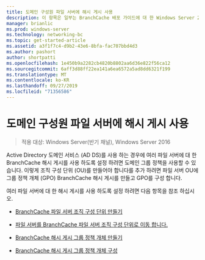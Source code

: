 ```yaml
---
title: 도메인 구성원 파일 서버에 해시 게시 사용
description: 이 항목은 일부는 BranchCache 배포 가이드에 대 한 Windows Server 2016, 지사에 WAN 대역폭 사용량을 최적화 하기 위해 분산 및 호스트 캐시 모드로 BranchCache를 배포 하는 방법을 보여 주는
manager: brianlic
ms.prod: windows-server
ms.technology: networking-bc
ms.topic: get-started-article
ms.assetid: a3f1f7c4-d9b2-43e6-8bfa-fac707bbd4d3
ms.author: pashort
author: shortpatti
ms.openlocfilehash: 1e450b9a2282cb4820b8802aa6d36e822f56ca12
ms.sourcegitcommit: 6aff3d88ff22ea141a6ea6572a5ad8dd6321f199
ms.translationtype: MT
ms.contentlocale: ko-KR
ms.lasthandoff: 09/27/2019
ms.locfileid: "71356586"
---
```

# <a name="enable-hash-publication-for-domain-member-file-servers"></a>도메인 구성원 파일 서버에 해시 게시 사용

>적용 대상: Windows Server(반기 채널), Windows Server 2016

Active Directory 도메인 서비스 (AD DS)를 사용 하는 경우에 여러 파일 서버에 대 한 BranchCache 해시 게시를 사용 하도록 설정 하려면 도메인 그룹 정책을 사용할 수 있습니다. 이렇게 조직 구성 단위 (OU)를 만들어야 합니다를 추가 하려면 파일 서버 OU에 그룹 정책 개체 (GPO) BranchCache 해시 게시를 만들고 GPO를 구성 합니다.  
  
여러 파일 서버에 대 한 해시 게시를 사용 하도록 설정 하려면 다음 항목을 참조 하십시오.  
  
-   [BranchCache 파일 서버 조직 구성 단위 만들기](../../branchcache/deploy/Create-the-BranchCache-File-Servers-Organizational-Unit.md)  
  
-   [파일 서버를 BranchCache 파일 서버 조직 구성 단위로 이동 합니다.](../../branchcache/deploy/Move-File-Servers-to-the-BranchCache-File-Servers-Organizational-Unit.md)  
  
-   [BranchCache 해시 게시 그룹 정책 개체 만들기](../../branchcache/deploy/Create-the-BranchCache-Hash-Publication-Group-Policy-Object.md)  
  
-   [BranchCache 해시 게시 그룹 정책 개체 구성](../../branchcache/deploy/Configure-the-BranchCache-Hash-Publication-Group-Policy-Object.md)  
  


